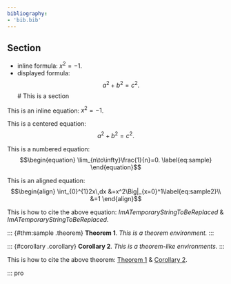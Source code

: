 ```yaml
---
bibliography:
- 'bib.bib'
---
```

## Section ##

- inline formula: $x^2=-1$.
- displayed formula: $$a^2+b^2=c^2.$$# This is a section

This is an inline equation: $x^2=-1$.

This is a centered equation: $$a^2+b^2=c^2.$$

This is a numbered equation: $$\begin{equation}
\lim_{n\to\infty}\frac{1}{n}=0.
\label{eq:sample}
\end{equation}$$

This is an aligned equation: $$\begin{align}
    \int_{0}^{1}2x\,dx 
    &=x^2\Big|_{x=0}^1\label{eq:sample2}\\
    &=1
\end{align}$$

This is how to cite the above equation:
$ImATemporaryStringToBeReplaced$ &
$ImATemporaryStringToBeReplaced$.

::: {#thm:sample .theorem}
**Theorem 1**. *This is a theorem environment.*
:::

::: {#corollary .corollary}
**Corollary 2**. *This is a theorem-like environments.*
:::

This is how to cite the above theorem:
[Theorem 1](#thm:sample) &
[Corollary 2](#corollary).

::: pro